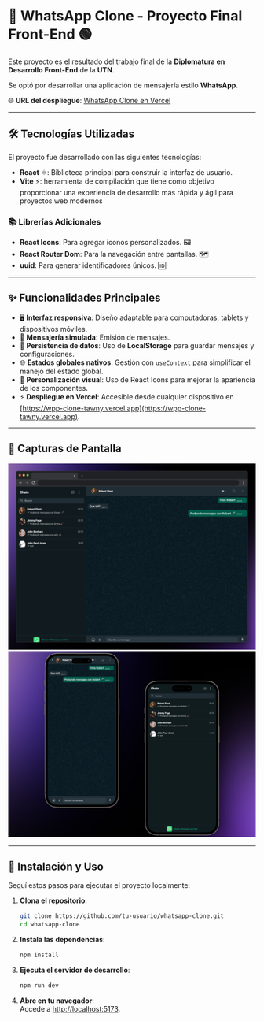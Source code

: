 
# 📱 WhatsApp Clone - Proyecto Final Front-End 🟢

Este proyecto es el resultado del trabajo final de la **Diplomatura en Desarrollo Front-End** de la **UTN**.  

Se optó por desarrollar una aplicación de mensajería estilo **WhatsApp**.

🌐 **URL del despliegue**: [WhatsApp Clone en Vercel](https://wpp-clone-tawny.vercel.app)  

---

## 🛠️ Tecnologías Utilizadas
El proyecto fue desarrollado con las siguientes tecnologías:  
- **React** ⚛️: Biblioteca principal para construir la interfaz de usuario.
- **Vite** ⚡: herramienta de compilación que tiene como objetivo proporcionar una experiencia de desarrollo más rápida y ágil para proyectos web modernos

### 📚 Librerías Adicionales
- **React Icons**: Para agregar íconos personalizados. 🖼️  
- **React Router Dom**: Para la navegación entre pantallas. 🗺️  
- **uuid**: Para generar identificadores únicos. 🆔  

---

## ✨ Funcionalidades Principales
- 🖥️ **Interfaz responsiva**: Diseño adaptable para computadoras, tablets y dispositivos móviles.  
- 💬 **Mensajería simulada**: Emisión de mensajes. 
- 📂 **Persistencia de datos**: Uso de **LocalStorage** para guardar mensajes y configuraciones.  
- 🌐 **Estados globales nativos**: Gestión con `useContext` para simplificar el manejo del estado global.  
- 🎨 **Personalización visual**: Uso de React Icons para mejorar la apariencia de los componentes.  
- ⚡ **Despliegue en Vercel**: Accesible desde cualquier dispositivo en [https://wpp-clone-tawny.vercel.app](https://wpp-clone-tawny.vercel.app).  

---

## 📸 Capturas de Pantalla
![Desktop](/public/desktop-mockup.png)
![Mobile](/public/mobile-mockup.png)

---

## 🚀 Instalación y Uso

Seguí estos pasos para ejecutar el proyecto localmente:

1. **Clona el repositorio**:  
   ```bash
   git clone https://github.com/tu-usuario/whatsapp-clone.git
   cd whatsapp-clone
   ```

2. **Instala las dependencias**:  
   ```bash
   npm install
   ```

3. **Ejecuta el servidor de desarrollo**:  
   ```bash
   npm run dev
   ```

4. **Abre en tu navegador**:  
   Accede a [http://localhost:5173](http://localhost:5173).
